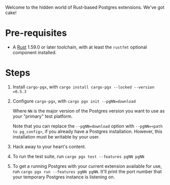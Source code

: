 Welcome to the hidden world of Rust-based Postgres extensions.
We've got cake!


# Pre-requisites

* A [Rust](https://rust-lang.org) 1.59.0 or later toolchain, with at least the `rustfmt` optional component installed.


# Steps

1. Install `cargo-pgx`, with `cargo install cargo-pgx --locked --version =0.5.3`

2. Configure `cargo-pgx`, with `cargo pgx init --pgNN=download`

   Where `NN` is the major version of the Postgres version you want to use as your "primary" test platform.

   Note that you can replace the `--pgNN=download` option with `--pgNN=<path to pg_config>`, if you already have a Postgres installation.
   However, this installation must be writable by your user.

3. Hack away to your heart's content.

4. To run the test suite, run `cargo pgx test --features pgNN pgNN`

5. To get a running Postgres with your current extension available for use, run `cargo pgx run --features pgNN pgNN`.
   It'll print the port number that your temporary Postgres instance is listening on.
